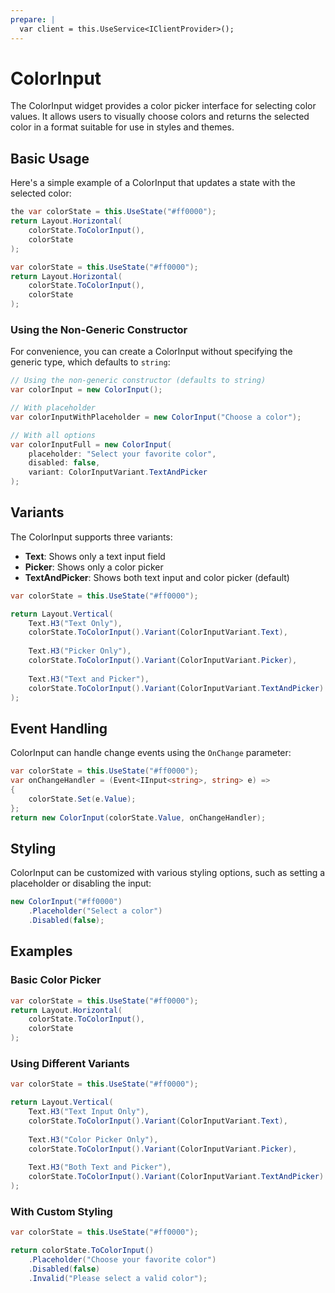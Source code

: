 ```yaml
---
prepare: |
  var client = this.UseService<IClientProvider>();
---
```


# ColorInput

The ColorInput widget provides a color picker interface for selecting color values. It allows users to visually choose colors and returns the selected color in a format suitable for use in styles and themes.

## Basic Usage

Here's a simple example of a ColorInput that updates a state with the selected color:

```csharp
the var colorState = this.UseState("#ff0000");
return Layout.Horizontal(
    colorState.ToColorInput(),
    colorState
);
```

```csharp
var colorState = this.UseState("#ff0000");
return Layout.Horizontal(
    colorState.ToColorInput(),
    colorState
);
```

### Using the Non-Generic Constructor

For convenience, you can create a ColorInput without specifying the generic type, which defaults to `string`:

```csharp
// Using the non-generic constructor (defaults to string)
var colorInput = new ColorInput();

// With placeholder
var colorInputWithPlaceholder = new ColorInput("Choose a color");

// With all options
var colorInputFull = new ColorInput(
    placeholder: "Select your favorite color",
    disabled: false,
    variant: ColorInputVariant.TextAndPicker
);
```

## Variants

The ColorInput supports three variants:

- **Text**: Shows only a text input field
- **Picker**: Shows only a color picker
- **TextAndPicker**: Shows both text input and color picker (default)

```csharp
var colorState = this.UseState("#ff0000");

return Layout.Vertical(
    Text.H3("Text Only"),
    colorState.ToColorInput().Variant(ColorInputVariant.Text),
    
    Text.H3("Picker Only"),
    colorState.ToColorInput().Variant(ColorInputVariant.Picker),
    
    Text.H3("Text and Picker"),
    colorState.ToColorInput().Variant(ColorInputVariant.TextAndPicker)
);
```

## Event Handling

ColorInput can handle change events using the `OnChange` parameter:

```csharp
var colorState = this.UseState("#ff0000");
var onChangeHandler = (Event<IInput<string>, string> e) =>
{
    colorState.Set(e.Value);
};
return new ColorInput(colorState.Value, onChangeHandler);
```

## Styling

ColorInput can be customized with various styling options, such as setting a placeholder or disabling the input:

```csharp
new ColorInput("#ff0000")
    .Placeholder("Select a color")
    .Disabled(false);
```

<WidgetDocs Type="Ivy.ColorInput" ExtensionTypes="Ivy.ColorInputExtensions" SourceUrl="https://github.com/Ivy-Interactive/Ivy-Framework/blob/main/Ivy/Widgets/Inputs/ColorInput.cs"/>

## Examples

### Basic Color Picker

```csharp
var colorState = this.UseState("#ff0000");
return Layout.Horizontal(
    colorState.ToColorInput(),
    colorState
);
```

### Using Different Variants

```csharp
var colorState = this.UseState("#ff0000");

return Layout.Vertical(
    Text.H3("Text Input Only"),
    colorState.ToColorInput().Variant(ColorInputVariant.Text),
    
    Text.H3("Color Picker Only"),
    colorState.ToColorInput().Variant(ColorInputVariant.Picker),
    
    Text.H3("Both Text and Picker"),
    colorState.ToColorInput().Variant(ColorInputVariant.TextAndPicker)
);
```

### With Custom Styling

```csharp
var colorState = this.UseState("#ff0000");

return colorState.ToColorInput()
    .Placeholder("Choose your favorite color")
    .Disabled(false)
    .Invalid("Please select a valid color");
``` 